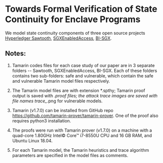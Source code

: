 Towards Formal Verification of State Continuity for Enclave Programs 
==============================================================================

We model state continuity components of three open source projects [Hyperledger Sawtooth](https://www.hyperledger.org/use/sawtooth), [SGXEnabledAccess](https://github.com/fishermano/SGXEnabledAccess), [BI-SGX](https://bi-sgx.net/). 

Notes:
-------------------

1. Tamarin codes files for each case study of our paper are in 3 separate folders --  Sawtooth, SGXEnabledAccess, BI-SGX. Each of these folders contains two sub-folders: safe and vulnerable, which contain the safe and vulnerable Tamarin model files respectively.

2. The Tamarin model files are with extension *.spthy; Tamarin proof output is saved with *.proof files; the attack trace images are saved with file names trace_*.png for vulnerable models.    

4. Tamarin (v1.7.0) can be installed from GitHub repo https://github.com/tamarin-prover/tamarin-prover. One of the proof also requires python3 installation.  

3. The proofs were run with Tamarin prover (v1.7.0) on a machine with a quad-core 1.80GHz Intel© Core™ i7-8550U CPU and 16 GB RAM, and Ubuntu Linux 18.04. 

5. For each Tamarin model, the Tamarin heuristics and trace algorithm parameters are specified in the model files as comments.
